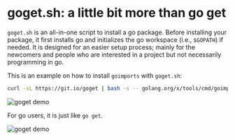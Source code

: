 # goget.sh: a little bit more than go get
`goget.sh` is an all-in-one script to install a go package.
Before installing your package, it first installs go and
initializes the go workspace (i.e., `$GOPATH`) if needed.
It is designed for an easier setup process; mainly for the
newcomers and people who are interested in a project but
not necessarily programming in go.

This is an example on how to install `goimports` with `goget.sh`:
```bash
curl -sL https://git.io/goget | bash -s -- golang.org/x/tools/cmd/goimports
```

![goget demo](http://raw.github.com/soheilhy/goget/master/assets/goget.gif)


For go users, it is just like `go get`.

![goget demo](http://raw.github.com/soheilhy/goget/master/assets/goget-ready.gif)


